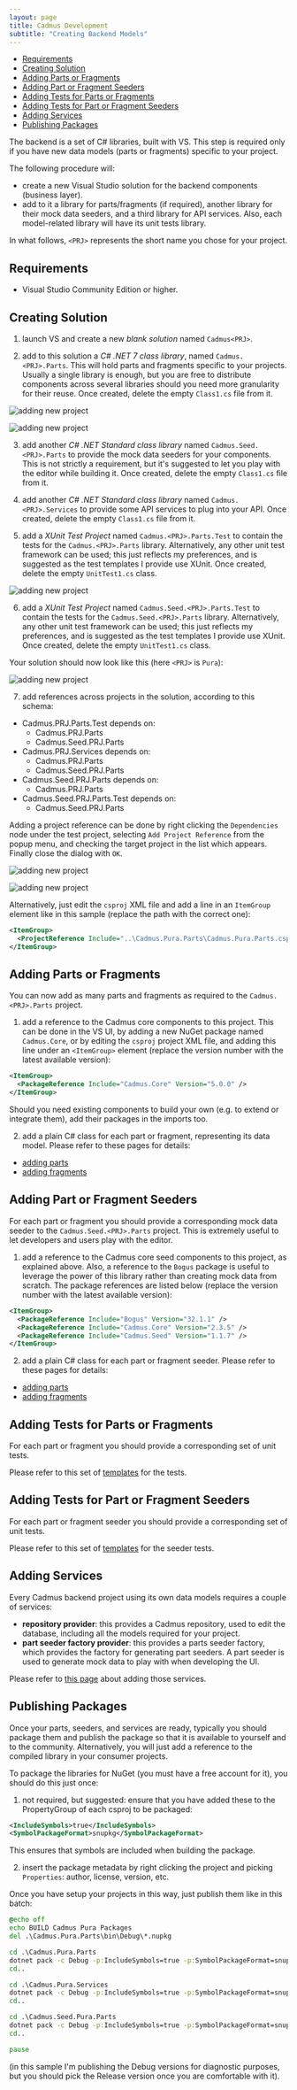 ```yaml
---
layout: page
title: Cadmus Development
subtitle: "Creating Backend Models"
---
```


- [Requirements](#requirements)
- [Creating Solution](#creating-solution)
- [Adding Parts or Fragments](#adding-parts-or-fragments)
- [Adding Part or Fragment Seeders](#adding-part-or-fragment-seeders)
- [Adding Tests for Parts or Fragments](#adding-tests-for-parts-or-fragments)
- [Adding Tests for Part or Fragment Seeders](#adding-tests-for-part-or-fragment-seeders)
- [Adding Services](#adding-services)
- [Publishing Packages](#publishing-packages)

The backend is a set of C# libraries, built with VS. This step is required only if you have new data models (parts or fragments) specific to your project.

The following procedure will:

- create a new Visual Studio solution for the backend components (business layer).
- add to it a library for parts/fragments (if required), another library for their mock data seeders, and a third library for API services. Also, each model-related library will have its unit tests library.

In what follows, `<PRJ>` represents the short name you chose for your project.

## Requirements

- Visual Studio Community Edition or higher.

## Creating Solution

1. launch VS and create a new _blank solution_ named `Cadmus<PRJ>`.

2. add to this solution a _C# .NET 7 class library_, named `Cadmus.<PRJ>.Parts`. This will hold parts and fragments specific to your projects. Usually a single library is enough, but you are free to distribute components across several libraries should you need more granularity for their reuse. Once created, delete the empty `Class1.cs` file from it.

![adding new project](../../img/cadmus/a01_add-new-project.png)

![adding new project](../../img/cadmus/a02_add-new-project.png)

3. add another _C# .NET Standard class library_ named `Cadmus.Seed.<PRJ>.Parts` to provide the mock data seeders for your components. This is not strictly a requirement, but it's suggested to let you play with the editor while building it. Once created, delete the empty `Class1.cs` file from it.

4. add another _C# .NET Standard class library_ named `Cadmus.<PRJ>.Services` to provide some API services to plug into your API. Once created, delete the empty `Class1.cs` file from it.

5. add a _XUnit Test Project_ named `Cadmus.<PRJ>.Parts.Test` to contain the tests for the `Cadmus.<PRJ>.Parts` library. Alternatively, any other unit test framework can be used; this just reflects my preferences, and is suggested as the test templates I provide use XUnit. Once created, delete the empty `UnitTest1.cs` class.

![adding new project](../../img/cadmus/a03_add-new-xunit-project.png)

6. add a _XUnit Test Project_ named `Cadmus.Seed.<PRJ>.Parts.Test` to contain the tests for the `Cadmus.Seed.<PRJ>.Parts` library. Alternatively, any other unit test framework can be used; this just reflects my preferences, and is suggested as the test templates I provide use XUnit. Once created, delete the empty `UnitTest1.cs` class.

Your solution should now look like this (here `<PRJ>` is `Pura`):

![adding new project](../../img/cadmus/a04_solution.png)

7. add references across projects in the solution, according to this schema:

- Cadmus.PRJ.Parts.Test depends on:
  - Cadmus.PRJ.Parts
  - Cadmus.Seed.PRJ.Parts
- Cadmus.PRJ.Services depends on:
  - Cadmus.PRJ.Parts
  - Cadmus.Seed.PRJ.Parts
- Cadmus.Seed.PRJ.Parts depends on:
  - Cadmus.PRJ.Parts
- Cadmus.Seed.PRJ.Parts.Test depends on:
  - Cadmus.Seed.PRJ.Parts

Adding a project reference can be done by right clicking the `Dependencies` node under the test project, selecting `Add Project Reference` from the popup menu, and checking the target project in the list which appears. Finally close the dialog with `OK`.

![adding new project](../../img/cadmus/a05_project-deps.png)

![adding new project](../../img/cadmus/a06_project-deps.png)

Alternatively, just edit the `csproj` XML file and add a line in an `ItemGroup` element like in this sample (replace the path with the correct one):

```xml
<ItemGroup>
  <ProjectReference Include="..\Cadmus.Pura.Parts\Cadmus.Pura.Parts.csproj" />
</ItemGroup>
```

## Adding Parts or Fragments

You can now add as many parts and fragments as required to the `Cadmus.<PRJ>.Parts` project.

1. add a reference to the Cadmus core components to this project. This can be done in the VS UI, by adding a new NuGet package named `Cadmus.Core`, or by editing the `csproj` project XML file, and adding this line under an `<ItemGroup>` element (replace the version number with the latest available version):

```xml
<ItemGroup>
  <PackageReference Include="Cadmus.Core" Version="5.0.0" />
</ItemGroup>
```

Should you need existing components to build your own (e.g. to extend or integrate them), add their packages in the imports too.

2. add a plain C# class for each part or fragment, representing its data model. Please refer to these pages for details:

- [adding parts](./adding-parts.md)
- [adding fragments](./adding-fragments.md)

## Adding Part or Fragment Seeders

For each part or fragment you should provide a corresponding mock data seeder to the `Cadmus.Seed.<PRJ>.Parts` project. This is extremely useful to let developers and users play with the editor.

1. add a reference to the Cadmus core seed components to this project, as explained above. Also, a reference to the `Bogus` package is useful to leverage the power of this library rather than creating mock data from scratch. The package references are listed below (replace the version number with the latest available version):

```xml
<ItemGroup>
  <PackageReference Include="Bogus" Version="32.1.1" />
  <PackageReference Include="Cadmus.Core" Version="2.3.5" />
  <PackageReference Include="Cadmus.Seed" Version="1.1.7" />
</ItemGroup>
```

2. add a plain C# class for each part or fragment seeder. Please refer to these pages for details:

- [adding parts](../adding-parts.md)
- [adding fragments](../adding-fragments.md)

## Adding Tests for Parts or Fragments

For each part or fragment you should provide a corresponding set of unit tests.

Please refer to this set of [templates](../adding-parts.md#test-templates) for the tests.

## Adding Tests for Part or Fragment Seeders

For each part or fragment seeder you should provide a corresponding set of unit tests.

Please refer to this set of [templates](../adding-parts.md#adding-tests-for-part-or-fragment-seeders) for the seeder tests.

## Adding Services

Every Cadmus backend project using its own data models requires a couple of services:

- **repository provider**: this provides a Cadmus repository, used to edit the database, including all the models required for your project.
- **part seeder factory provider**: this provides a parts seeder factory, which provides the factory for generating part seeders. A part seeder is used to generate mock data to play with when developing the UI.

Please refer to [this page](backend-core-svc.md) about adding those services.

## Publishing Packages

Once your parts, seeders, and services are ready, typically you should package them and publish the package so that it is available to yourself and to the community. Alternatively, you will just add a reference to the compiled library in your consumer projects.

To package the libraries for NuGet (you must have a free account for it), you should do this just once:

1. not required, but suggested: ensure that you have added these to the PropertyGroup of each csproj to be packaged:

```xml
<IncludeSymbols>true</IncludeSymbols>
<SymbolPackageFormat>snupkg</SymbolPackageFormat>
```

This ensures that symbols are included when building the package.

2. insert the package metadata by right clicking the project and picking `Properties`: author, license, version, etc.

Once you have setup your projects in this way, just publish them like in this batch:

```bat
@echo off
echo BUILD Cadmus Pura Packages
del .\Cadmus.Pura.Parts\bin\Debug\*.nupkg

cd .\Cadmus.Pura.Parts
dotnet pack -c Debug -p:IncludeSymbols=true -p:SymbolPackageFormat=snupkg
cd..

cd .\Cadmus.Pura.Services
dotnet pack -c Debug -p:IncludeSymbols=true -p:SymbolPackageFormat=snupkg
cd..

cd .\Cadmus.Seed.Pura.Parts
dotnet pack -c Debug -p:IncludeSymbols=true -p:SymbolPackageFormat=snupkg
cd..

pause
```

(in this sample I'm publishing the Debug versions for diagnostic purposes, but you should pick the Release version once you are comfortable with it).
